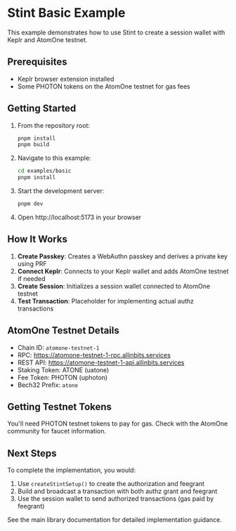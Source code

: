 # Stint Basic Example

This example demonstrates how to use Stint to create a session wallet with Keplr and AtomOne testnet.

## Prerequisites

- Keplr browser extension installed
- Some PHOTON tokens on the AtomOne testnet for gas fees

## Getting Started

1. From the repository root:
   ```bash
   pnpm install
   pnpm build
   ```

2. Navigate to this example:
   ```bash
   cd examples/basic
   pnpm install
   ```

3. Start the development server:
   ```bash
   pnpm dev
   ```

4. Open http://localhost:5173 in your browser

## How It Works

1. **Create Passkey**: Creates a WebAuthn passkey and derives a private key using PRF
2. **Connect Keplr**: Connects to your Keplr wallet and adds AtomOne testnet if needed
3. **Create Session**: Initializes a session wallet connected to AtomOne testnet
4. **Test Transaction**: Placeholder for implementing actual authz transactions

## AtomOne Testnet Details

- Chain ID: `atomone-testnet-1`
- RPC: https://atomone-testnet-1-rpc.allinbits.services
- REST API: https://atomone-testnet-1-api.allinbits.services
- Staking Token: ATONE (uatone)
- Fee Token: PHOTON (uphoton)
- Bech32 Prefix: `atone`

## Getting Testnet Tokens

You'll need PHOTON testnet tokens to pay for gas. Check with the AtomOne community for faucet information.

## Next Steps

To complete the implementation, you would:

1. Use `createStintSetup()` to create the authorization and feegrant
2. Build and broadcast a transaction with both authz grant and feegrant
3. Use the session wallet to send authorized transactions (gas paid by feegrant)

See the main library documentation for detailed implementation guidance.
